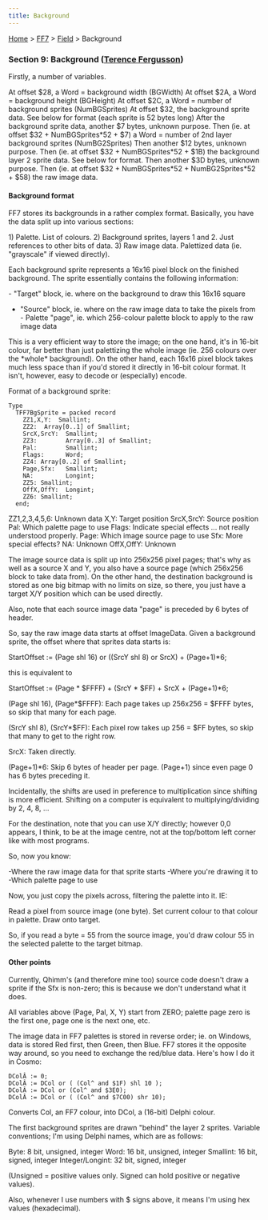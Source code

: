 ```yaml
---
title: Background
---
```


[Home](Main%20Page.md) > [FF7](FF7.md) > [Field](FF7/Field.md) > Background

### Section 9: Background ([Terence Fergusson][])

Firstly, a number of variables.

At offset $28, a Word = background width (BGWidth) At offset $2A, a Word
= background height (BGHeight) At offset $2C, a Word = number of
background sprites (NumBGSprites) At offset $32, the background sprite
data. See below for format (each sprite is 52 bytes long) After the
background sprite data, another $7 bytes, unknown purpose. Then (ie. at
offset $32 + NumBGSprites\*52 + $7) a Word = number of 2nd layer
background sprites (NumBG2Sprites) Then another $12 bytes, unknown
purpose. Then (ie. at offset $32 + NumBGSprites\*52 + $1B) the
background layer 2 sprite data. See below for format. Then another $3D
bytes, unknown purpose. Then (ie. at offset $32 + NumBGSprites\*52 +
NumBG2Sprites\*52 + $58) the raw image data.

#### Background format

FF7 stores its backgrounds in a rather complex format. Basically, you
have the data split up into various sections:

1\) Palette. List of colours. 2) Background sprites, layers 1 and 2.
Just references to other bits of data. 3) Raw image data. Palettized
data (ie. "grayscale" if viewed directly).

Each background sprite represents a 16x16 pixel block on the finished
background. The sprite essentially contains the following information:

\- "Target" block, ie. where on the background to draw this 16x16 square
- "Source" block, ie. where on the raw image data to take the pixels
from - Palette "page", ie. which 256-colour palette block to apply to
the raw image data

This is a very efficient way to store the image; on the one hand, it's
in 16-bit colour, far better than just palettizing the whole image (ie.
256 colours over the \*whole\* background). On the other hand, each
16x16 pixel block takes much less space than if you'd stored it directly
in 16-bit colour format. It isn't, however, easy to decode or
(especially) encode.

Format of a background sprite:

`Type`  
`  TFF7BgSprite = packed record`  
`    ZZ1,X,Y:  Smallint;`  
`    ZZ2:  Array[0..1] of Smallint;`  
`    SrcX,SrcY:  Smallint;`  
`    ZZ3:        Array[0..3] of Smallint;`  
`    Pal:        Smallint;`  
`    Flags:      Word;`  
`    ZZ4: Array[0..2] of Smallint;`  
`    Page,Sfx:   Smallint;`  
`    NA:         Longint;`  
`    ZZ5: Smallint;`  
`    OffX,OffY:  Longint;`  
`    ZZ6: Smallint;`  
`  end;`

ZZ1,2,3,4,5,6: Unknown data X,Y: Target position SrcX,SrcY: Source
position Pal: Which palette page to use Flags: Indicate special effects
... not really understood properly. Page: Which image source page to use
Sfx: More special effects? NA: Unknown OffX,OffY: Unknown

The image source data is split up into 256x256 pixel pages; that's why
as well as a source X and Y, you also have a source page (which 256x256
block to take data from). On the other hand, the destination background
is stored as one big bitmap with no limits on size, so there, you just
have a target X/Y position which can be used directly.

Also, note that each source image data "page" is preceded by 6 bytes of
header.

So, say the raw image data starts at offset ImageData. Given a
background sprite, the offset where that sprites data starts is:

StartOffset := (Page shl 16) or ((SrcY shl 8) or SrcX) + (Page+1)\*6;

this is equivalent to

StartOffset := (Page \* $FFFF) + (SrcY \* $FF) + SrcX + (Page+1)\*6;

(Page shl 16), (Page\*$FFFF): Each page takes up 256x256 = $FFFF bytes,
so skip that many for each page.

(SrcY shl 8), (SrcY\*$FF): Each pixel row takes up 256 = $FF bytes, so
skip that many to get to the right row.

SrcX: Taken directly.

(Page+1)\*6: Skip 6 bytes of header per page. (Page+1) since even page 0
has 6 bytes preceding it.

Incidentally, the shifts are used in preference to multiplication since
shifting is more efficient. Shifting on a computer is equivalent to
multiplying/dividing by 2, 4, 8, ...

For the destination, note that you can use X/Y directly; however 0,0
appears, I think, to be at the image centre, not at the top/bottom left
corner like with most programs.

So, now you know:

-Where the raw image data for that sprite starts -Where you're drawing
it to -Which palette page to use

Now, you just copy the pixels across, filtering the palette into it. IE:

Read a pixel from source image (one byte). Set current colour to that
colour in palette. Draw onto target.

So, if you read a byte = 55 from the source image, you'd draw colour 55
in the selected palette to the target bitmap.

#### Other points

Currently, Qhimm's (and therefore mine too) source code doesn't draw a
sprite if the Sfx is non-zero; this is because we don't understand what
it does.

All variables above (Page, Pal, X, Y) start from ZERO; palette page zero
is the first one, page one is the next one, etc.

The image data in FF7 palettes is stored in reverse order; ie. on
Windows, data is stored Red first, then Green, then Blue. FF7 stores it
the opposite way around, so you need to exchange the red/blue data.
Here's how I do it in Cosmo:

`DColÂ := 0;`  
`DColÂ := DCol or ( (Col^ and $1F) shl 10 );`  
`DColÂ := DCol or (Col^ and $3E0);`  
`DColÂ := DCol or ( (Col^ and $7C00) shr 10);`

Converts Col, an FF7 colour, into DCol, a (16-bit) Delphi colour.

The first background sprites are drawn "behind" the layer 2 sprites.
Variable conventions; I'm using Delphi names, which are as follows:

Byte: 8 bit, unsigned, integer Word: 16 bit, unsigned, integer Smallint:
16 bit, signed, integer Integer/Longint: 32 bit, signed, integer

(Unsigned = positive values only. Signed can hold positive or negative
values).

Also, whenever I use numbers with $ signs above, it means I'm using hex
values (hexadecimal).

  [Terence Fergusson]: ../../../User:Terence%20Fergusson.md "wikilink"
